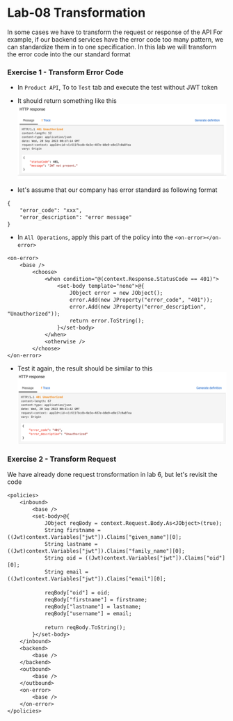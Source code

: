 # Lab-08 Transformation

In some cases we have to transform the request or response of the API 
For example, if our backend services have the error code too many pattern, we can standardize them in to one specification. In this lab we will transform the error code into the our standard format

### Exercise 1 - Transform Error Code
- In `Product API`, To to `Test` tab and execute the test without JWT token
- It should return something like this
![Error](./assets/lab08-error-default.png)

- let's assume that our company has error standard as following format
```
{
    "error_code": "xxx",
    "error_description": "error message"
}
```

- In `All Operations`, apply this part of the policy into the `<on-error></on-error>`

```
<on-error>
    <base />
        <choose>
            <when condition="@(context.Response.StatusCode == 401)">
                <set-body template="none">@{
                    JObject error = new JObject();
                    error.Add(new JProperty("error_code", "401"));
                    error.Add(new JProperty("error_description", "Unauthorized"));
                    return error.ToString();
                }</set-body>
            </when>
            <otherwise />
        </choose>
</on-error>
```

- Test it again, the result should be similar to this
![Transform](./assets/lab08-error-standard.png)

### Exercise 2 - Transform Request
We have already done request tronsformation in lab 6, but let's revisit the code 
```
<policies>
    <inbound>
        <base />
        <set-body>@{
            JObject reqBody = context.Request.Body.As<JObject>(true);
            String firstname = ((Jwt)context.Variables["jwt"]).Claims["given_name"][0];
            String lastname = ((Jwt)context.Variables["jwt"]).Claims["family_name"][0];
            String oid = ((Jwt)context.Variables["jwt"]).Claims["oid"][0];
            String email = ((Jwt)context.Variables["jwt"]).Claims["email"][0];

            reqBody["oid"] = oid;
            reqBody["firstname"] = firstname;
            reqBody["lastname"] = lastname;
            reqBody["username"] = email;

            return reqBody.ToString();
        }</set-body>
    </inbound>
    <backend>
        <base />
    </backend>
    <outbound>
        <base />
    </outbound>
    <on-error>
        <base />
    </on-error>
</policies>
```
